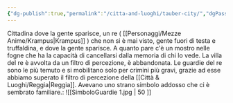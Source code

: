 ```yaml
---
{"dg-publish":true,"permalink":"/citta-and-luoghi/tauber-city/","dgPassFrontmatter":true}
---
```


Cittadina dove la gente sparisce, un re ( [[Personaggi/Mezze Anime/Krampus\|Krampus]] ) che non si è mai visto, gente fuori di testa e truffaldina, e dove la gente sparisce. A quanto pare c'è un mostro nelle fogne che ha la capacità di cancellarsi dalla memoria di chi lo vede. La villa del re è avvolta da un filtro di percezione, è abbandonata. Le guardie del re sono le più temuto e si mobilitano solo per crimini più gravi, grazie ad esse abbiamo superato il filtro di percezione della [[Città & Luoghi/Reggia\|Reggia]].
Avevano uno strano simbolo addosso che ci è sembrato familiare.:
![[SimboloGuardie 1.jpg \| 50 ]]